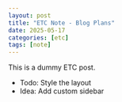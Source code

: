 ```yaml
---
layout: post
title: "ETC Note - Blog Plans"
date: 2025-05-17
categories: [etc]
tags: [note]
---
```


This is a dummy ETC post.

- Todo: Style the layout
- Idea: Add custom sidebar

